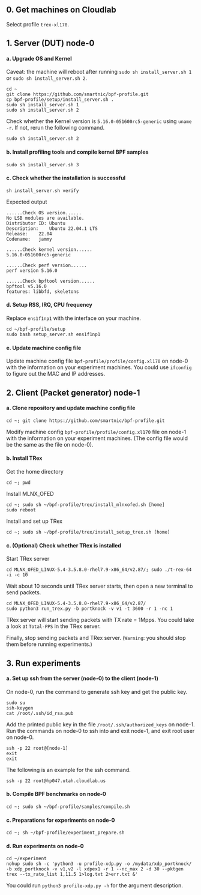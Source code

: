 ## 0. Get machines on Cloudlab

Select profile `trex-xl170`.

## 1. Server (DUT) node-0

#### a. Upgrade OS and Kernel

Caveat: the machine will reboot after running `sudo sh install_server.sh 1` or `sudo sh install_server.sh 2`.
```
cd ~
git clone https://github.com/smartnic/bpf-profile.git
cp bpf-profile/setup/install_server.sh .
sudo sh install_server.sh 1
sudo sh install_server.sh 2
```
Check whether the Kernel version is `5.16.0-051600rc5-generic` using `uname -r`. If not, rerun the following command.
```
sudo sh install_server.sh 2
```

#### b. Install profiling tools and compile kernel BPF samples
```
sudo sh install_server.sh 3
```

#### c. Check whether the installation is successful

```
sh install_server.sh verify
```
Expected output
```
......Check OS version......
No LSB modules are available.
Distributor ID:	Ubuntu
Description:	Ubuntu 22.04.1 LTS
Release:	22.04
Codename:	jammy

......Check kernel version......
5.16.0-051600rc5-generic

......Check perf version......
perf version 5.16.0

......Check bpftool version......
bpftool v5.16.0
features: libbfd, skeletons
```

#### d. Setup RSS, IRQ, CPU frequency
Replace `ens1f1np1` with the interface on your machine.
```
cd ~/bpf-profile/setup
sudo bash setup_server.sh ens1f1np1
```

#### e. Update machine config file 

Update machine config file `bpf-profile/profile/config.xl170` on node-0 with the information on your experiment machines. You could use `ifconfig` to figure out the MAC and IP addresses.

## 2. Client (Packet generator) node-1

#### a. Clone repository and update machine config file
```
cd ~; git clone https://github.com/smartnic/bpf-profile.git
```

Modify machine config `bpf-profile/profile/config.xl170` file on node-1 with the information on your experiment machines. (The config file would be the same as the file on node-0).


#### b. Install TRex
Get the home directory
```
cd ~; pwd
```

Install MLNX_OFED
```
cd ~; sudo sh ~/bpf-profile/trex/install_mlnxofed.sh [home]
sudo reboot
```

Install and set up TRex
```
cd ~; sudo sh ~/bpf-profile/trex/install_setup_trex.sh [home]
```

#### c. (Optional) Check whether TRex is installed
Start TRex server
```
cd MLNX_OFED_LINUX-5.4-3.5.8.0-rhel7.9-x86_64/v2.87/; sudo ./t-rex-64 -i -c 10
```
Wait about 10 seconds until TRex server starts, then open a new terminal to send packets.
```
cd MLNX_OFED_LINUX-5.4-3.5.8.0-rhel7.9-x86_64/v2.87/
sudo python3 run_trex.py -b portknock -v v1 -t 3600 -r 1 -nc 1
```
TRex server will start sending packets with TX rate = 1Mpps. You could take a look at `Total-PPS` in the TRex server.

Finally, stop sending packets and TRex server. (`Warning`: you should stop them before running experiments.)

## 3. Run experiments
#### a. Set up ssh from the server (node-0) to the client (node-1)
On node-0, run the command to generate ssh key and get the public key.
```
sudo su
ssh-keygen
cat /root/.ssh/id_rsa.pub
```
Add the printed public key in the file `/root/.ssh/authorized_keys` on node-1.
Run the commands on node-0 to ssh into and exit node-1, and exit root user on node-0.
```
ssh -p 22 root@[node-1]
exit
exit
```
The following is an example for the ssh command.
```
ssh -p 22 root@hp047.utah.cloudlab.us
```

#### b. Compile BPF benchmarks on node-0
```
cd ~; sudo sh ~/bpf-profile/samples/compile.sh
```

#### c. Preparations for experiments on node-0
```
cd ~; sh ~/bpf-profile/experiment_prepare.sh
```

#### d. Run experiments on node-0
```
cd ~/experiment
nohup sudo sh -c 'python3 -u profile-xdp.py -o /mydata/xdp_portknock/ -b xdp_portknock -v v1,v2 -l xdpex1 -r 1 --nc_max 2 -d 30 --pktgen trex --tx_rate_list 1,11.5 1>log.txt 2>err.txt &'
```
You could run `python3 profile-xdp.py -h` for the argument description.
